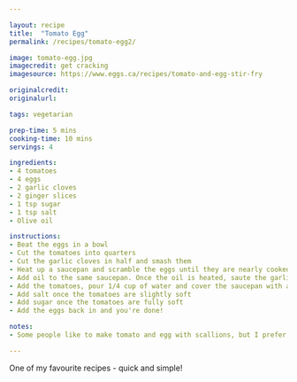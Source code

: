 ```yaml
---

layout: recipe
title:  "Tomato Egg"
permalink: /recipes/tomato-egg2/

image: tomato-egg.jpg
imagecredit: get cracking
imagesource: https://www.eggs.ca/recipes/tomato-and-egg-stir-fry

originalcredit:
originalurl:

tags: vegetarian

prep-time: 5 mins
cooking-time: 10 mins
servings: 4

ingredients:
- 4 tomatoes
- 4 eggs
- 2 garlic cloves
- 2 ginger slices
- 1 tsp sugar
- 1 tsp salt
- Olive oil

instructions:
- Beat the eggs in a bowl
- Cut the tomatoes into quarters
- Cut the garlic cloves in half and smash them
- Heat up a saucepan and scramble the eggs until they are nearly cooked. Put them in a bowl
- Add oil to the same saucepan. Once the oil is heated, saute the garlic and ginger
- Add the tomatoes, pour 1/4 cup of water and cover the saucepan with a lid
- Add salt once the tomatoes are slightly soft
- Add sugar once the tomatoes are fully soft
- Add the eggs back in and you're done!

notes:
- Some people like to make tomato and egg with scallions, but I prefer to keep it simple!

---
```


One of my favourite recipes - quick and simple!
